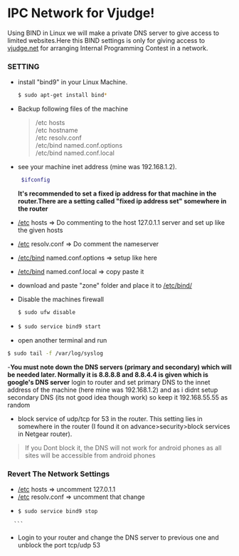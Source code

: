 
# IPC Network for Vjudge!
Using BIND in Linux we will make a private DNS server to give access to limited websites.Here this BIND settings is only for giving access to [vjudge.net](https://vjudge.net/) for arranging Internal Programming Contest in a network.

### SETTING
- install "bind9" in your Linux Machine.
   ```sh
   $ sudo apt-get install bind*
   ```
- Backup following files of the machine 
    >/etc  hosts<br />
    >/etc  hostname<br />
    >/etc resolv.conf<br />
    >/etc/bind named.conf.options<br />
    >/etc/bind named.conf.local<br />
    
- see your machine inet address (mine was 192.168.1.2).
   ```sh
    $ifconfig
   ```
  **It's recommended to set a fixed ip address for that machine in the router.There are a setting called "fixed ip address set" somewhere in the router**
-  [/etc]() hosts =>  Do commenting to the host 127.0.1.1 server and set up like the given hosts
-  [/etc]() resolv.conf => Do comment the nameserver
-  [/etc/bind]() named.conf.options => setup like here
-  [/etc/bind]() named.conf.local => copy paste it
-  download and paste "zone" folder and place it to [/etc/bind/]()
-  Disable the machines firewall
   ```sh
   $ sudo ufw disable
   ```
-  ```sh
   $ sudo service bind9 start
   ```
-  open another terminal and run 
  ```sh
  $ sudo tail -f /var/log/syslog
  ```
-**You must note down the DNS servers (primary and secondary) which will be needed later. Normally it is 8.8.8.8 and 8.8.4.4 is given which is google's DNS server** 
login to router and set primary DNS to the innet address of the machine (here mine was 192.168.1.2) and as i didnt setup secondary DNS (its not good idea though work) so keep it 192.168.55.55 as random

- block service of udp/tcp for 53 in the router. This setting lies in somewhere in the router (I found it on advance>security>block services in Netgear router).
>If you Dont block it, the DNS will not work for android phones as all sites will be accessible from android phones

### Revert The Network Settings
   -  [/etc]() hosts => uncomment 127.0.1.1
   -  [/etc]() resolv.conf => uncomment that change
   -   ```sh
       $ sudo service bind9 stop
      ```
   -  Login to your router and change the DNS server to previous one and unblock the port tcp/udp 53
